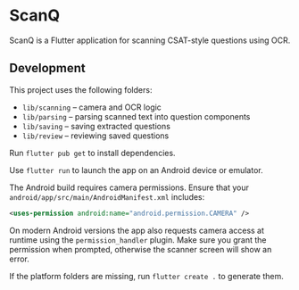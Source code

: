 # ScanQ

ScanQ is a Flutter application for scanning CSAT-style questions using OCR.

## Development

This project uses the following folders:

- `lib/scanning` – camera and OCR logic
- `lib/parsing` – parsing scanned text into question components
- `lib/saving` – saving extracted questions
- `lib/review` – reviewing saved questions

Run `flutter pub get` to install dependencies.

Use `flutter run` to launch the app on an Android device or emulator.

The Android build requires camera permissions. Ensure that your
`android/app/src/main/AndroidManifest.xml` includes:

```xml
<uses-permission android:name="android.permission.CAMERA" />
```

On modern Android versions the app also requests camera access at runtime using
the `permission_handler` plugin. Make sure you grant the permission when
prompted, otherwise the scanner screen will show an error.

If the platform folders are missing, run `flutter create .` to generate them.